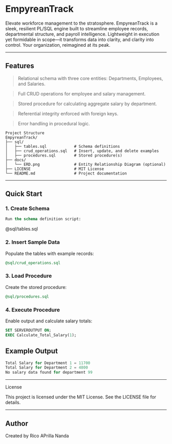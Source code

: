 # EmpyreanTrack
Elevate workforce management to the stratosphere. EmpyreanTrack is a sleek, resilient PL/SQL engine built to streamline employee records, departmental structure, and payroll intelligence. Lightweight in execution yet formidable in scope—it transforms data into clarity, and clarity into control. Your organization, reimagined at its peak.

---

## Features

> Relational schema with three core entities: Departments, Employees, and Salaries.

> Full CRUD operations for employee and salary management.

> Stored procedure for calculating aggregate salary by department.

> Referential integrity enforced with foreign keys.

> Error handling in procedural logic.

```pysql
Project Structure
EmpyreanTrack/
├── sql/
│   ├── tables.sql            # Schema definitions
│   ├── crud_operations.sql   # Insert, update, and delete examples
│   ├── procedures.sql        # Stored procedure(s)
├── docs/
│   └── ERD.png               # Entity Relationship Diagram (optional)
├── LICENSE                   # MIT License
└── README.md                 # Project documentation
```
---

## Quick Start

### 1. Create Schema

```sql
Run the schema definition script:
```

@sql/tables.sql

### 2. Insert Sample Data

Populate the tables with example records:

```sql
@sql/crud_operations.sql
```

### 3. Load Procedure

Create the stored procedure:

```sql
@sql/procedures.sql
```

### 4. Execute Procedure

Enable output and calculate salary totals:

```sql
SET SERVEROUTPUT ON;
EXEC Calculate_Total_Salary(1);
```

## Example Output

```rust
Total Salary for Department 1 = 11700
Total Salary for Department 2 = 4800
No salary data found for department 99
```
---

License

This project is licensed under the MIT License. See the LICENSE
 file for details.

---

## Author
Created by Rico APrilla Nanda